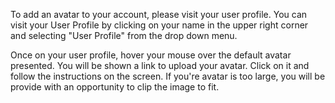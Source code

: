 To add an avatar to your account, please visit your user profile. You can visit your User Profile by clicking on your name in the upper right corner and selecting "User Profile" from the drop down menu.

Once on your user profile, hover your mouse over the default avatar presented. You will be shown a link to upload your avatar. Click on it and follow the instructions on the screen. If you're avatar is too large, you will be provide with an opportunity to clip the image to fit.
